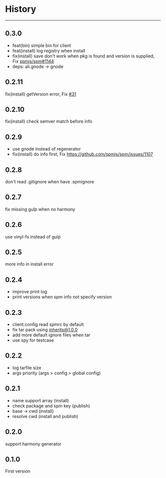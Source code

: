 # History

---

## 0.3.0

- feat(bin) simple bin for client
- feat(install) log registry when install
- fix(install) save don't work when pkg is found and version is supplied, Fix [spmjs/spm#1144](https://github.com/spmjs/spm/issues/1144)
- deps: ali.gnode -> gnode

## 0.2.11

fix(install) getVersion error, Fix [#31](https://github.com/spmjs/spm-client/issues/31)

## 0.2.10

fix(install) check semver match before info

## 0.2.9

- use gnode instead of regenerator
- fix(install) do info first, Fix https://github.com/spmjs/spm/issues/1107

## 0.2.8

don't read .gitignore when have .spmignore

## 0.2.7

fix missing gulp when no harmony

## 0.2.6

use vinyl-fs instead of gulp

## 0.2.5

more info in install error

## 0.2.4
- improve print log
- print versions when spm info not specify version

## 0.2.3

- client.config read spmrc by default
- fix tar pack using inherits@1.0.0
- add more default ignore files when tar
- use spy for testcase

## 0.2.2

- log tarfile size
- args priority (args > config > global config)

## 0.2.1

- name support array (install)
- check package and spm key (publish)
- base -> cwd (install)
- resolve cwd (install and publish)

## 0.2.0

support harmony generator

## 0.1.0

First version
